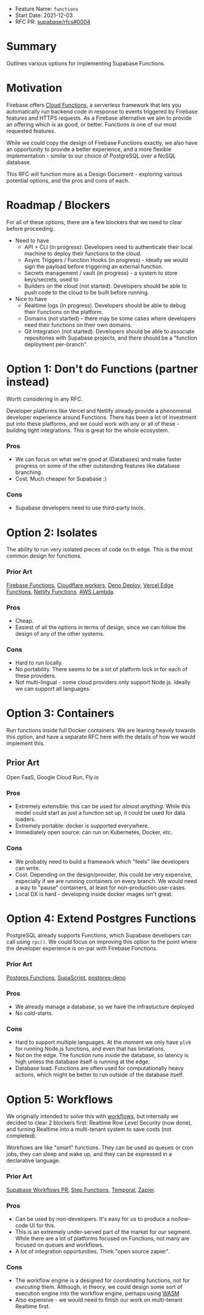 - Feature Name: `functions`
- Start Date: 2021-12-03
- RFC PR: [supabase/rfcs#0004](https://github.com/supabase/rfcs/pull/0000)

# Summary
[summary]: #summary

Outlines various options for implementing Supabase Functions.

# Motivation
[motivation]: #motivation

Firebase offers [Cloud Functions](https://firebase.google.com/docs/functions/), a serverless framework that lets you automatically run backend code in response to events triggered by Firebase features and HTTPS requests. As a Firebase alternative we aim to provide an offering which is as good, or better. Functions is one of our most requested features.

While we could copy the design of Firebase Functions exactly, we also have an opportunity to provide a better experience, and a more flexible implementation - similar to our choice of PostgreSQL over a NoSQL database. 

This RFC will function more as a Design Document - exploring various potential options, and the pros and cons of each.

# Roadmap / Blockers

For all of these options, there are a few blockers that we need to clear before proceeding.

- Need to have
  - API + CLI (in progress). Developers need to authenticate their local machine to deploy their functions to the cloud.
  - Async Triggers / Function Hooks (in progress) - Ideally we would sign the payload before triggering an external function.
  - Secrets management / vault (in progress) - a system to store keys/secrets, used to 
  - Builders on the cloud (not started). Developers should be able to push code to the cloud to be built before running.
- Nice to have
  - Realtime logs (in progress). Developers should be able to debug their Functions on the platform.
  - Domains (not started) - there may be some cases where developers need their functions on their own domains. 
  - Git Integration (not started). Developers should be able to associate repositories with Supabase projects, and there should be a "function deployment per-branch".

# Option 1: Don't do Functions (partner instead)

Worth considering in any RFC.

Developer platforms like Vercel and Netlify already provide a phenomenal developer experience around Functions. There has been a lot of investment put into these platforms, and we could work with any or all of these - building tight integrations. This is great for the whole ecosystem.

### Pros 

- We can focus on what we're good at (Databases) and make faster progress on some of the other outstanding features like database branching.
- Cost. Much cheaper for Supabase :)

### Cons

- Supabase developers need to use third-party tools.

# Option 2: Isolates

The ability to run very isolated pieces of code on th edge. This is the most common design for functions.

### Prior Art

[Firebase Functions](https://firebase.google.com/docs/functions/), [Cloudflare workers](https://workers.cloudflare.com/), [Deno Deploy](https://deno.com/deploy/docs), [Vercel Edge Functions](https://vercel.com/features/edge-functions), [Netlify Functions](https://www.netlify.com/products/functions/), [AWS Lambda](https://aws.amazon.com/lambda/).

### Pros

- Cheap. 
- Easiest of all the options in terms of design, since we can follow the design of any of the other systems.

### Cons

- Hard to run locally. 
- No portability. There seems to be a lot of platform lock in for each of these providers.
- Not multi-lingual - some cloud providers only support Node.js. Ideally we can support all languages.

# Option 3: Containers

Run functions inside full Docker containers. We are leaning heavily towards this option, and have a separate RFC here with the details of how we would implement this.

## Prior Art

Open FaaS, Google Cloud Run, Fly.io

### Pros

- Extremely extensible: this can be used for _almost anything_. While this model could start as just a function set up, it could be used for data loaders.
- Extremely portable: docker is supported everywhere.
- Immediately open source: can run on Kubernetes, Docker, etc.

### Cons

- We probably need to build a framework which "feels" like developers can write.
- Cost. Depending on the design/provider, this could be very expensive, especially if we are running containers on every branch. We would need a way to "pause" containers, at least for non-production use-cases.
- Local DX is hard - developing inside docker images isn't great.

# Option 4: Extend Postgres Functions

PostgreSQL already supports Functions, which Supabase developers can call using `rpc()`. We could focus on improving this option to the point where the developer experience is on-par with Firebase Functions.

### Prior Art

[Postgres Functions](https://supabase.com/docs/guides/database/functions), [SupaScript](https://github.com/burggraf/SupaScript), [postgres-deno](https://github.com/supabase/postgres-deno/issues/1)


### Pros 

- We already manage a database, so we have the infrastucture deployed
- No cold-starts.

### Cons

- Hard to support multiple languages. At the moment we only have `plv8` for running Node.js functions, and even that has limitations.
- Not on the edge. The function runs inside the database, so latency is high unless the database itself is running at the edge.
- Database load. Functions are often used for computationally heavy actions, which might be better to run outside of the database itself. 

# Option 5: Workflows

We originally intended to solve this with [workflows](https://supabase.com/blog/2021/04/02/supabase-workflows), but internally we decided to clear 2 blockers first: Realtime Row Level Security (now done), and turning Realtime into a multi-tenant system to save costs (not completed).

Workflows are like "smart" functions. They can be used as queues or cron jobs, they can sleep and wake up, and they can be expressed in a declarative language.

### Prior Art

[Supabase Workflows PR](https://github.com/supabase/realtime/pull/161#issuecomment-859611164), [Step Functions](https://aws.amazon.com/step-functions/), [Temporal](https://temporal.io/), [Zapier](https://zapier.com/).


### Pros

- Can be used by non-developers. It's easy for us to produce a no/low-code UI for this.
- This is an extremely under-served part of the market for our segment. While there are a lot of platforms focused on Functions, not many are focused on queues and workflows. 
- A lot of integration opportunities. Think "open source zapier".

### Cons

- The workflow engine is a designed for _coordinating_ functions, not for _executing_ them. Although, in theory, we could design some sort of execution engine into the workflow engine, perhaps using [WASM](https://github.com/tessi/wasmex)
- Also expensive - we would need to finish our work on multi-tenant Realtime first.


